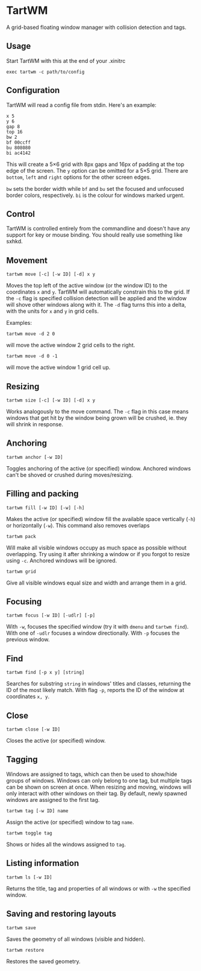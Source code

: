 TartWM
===

A grid-based floating window manager with collision detection and tags.


Usage
---

Start TartWM with this at the end of your .xinitrc

    exec tartwm -c path/to/config


Configuration
---

TartWM will read a config file from stdin. Here's an example:

    x 5
    y 6 
    gap 8
    top 16
    bw 2
    bf 00ccff
    bu 808080
    bi ac4142

This will create a 5×6 grid with 8px gaps and 16px of padding at the top edge of the
screen. The `y` option can be omitted for a 5×5 grid. There are `bottom`, `left` and
`right` options for the other screen edges.

`bw` sets the border width while `bf` and `bu` set the focused and unfocused border
colors, respectively. `bi` is the colour for windows marked urgent.


Control
---

TartWM is controlled entirely from the commandline and doesn't have any support for
key or mouse binding. You should really use something like sxhkd. 


Movement
---

    tartwm move [-c] [-w ID] [-d] x y

Moves the top left of the active window (or the window ID) to the coordinates `x` and `y`.
TartWM will automatically constrain this to the grid. If the `-c` flag is specified collision
detection will be applied and the window will shove other windows along with it. The `-d`
flag turns this into a delta, with the units for `x` and `y` in grid cells.

Examples:

    tartwm move -d 2 0

will move the active window 2 grid cells to the right.

    tartwm move -d 0 -1

will move the active window 1 grid cell up.


Resizing
---

    tartwm size [-c] [-w ID] [-d] x y

Works analogously to the move command. The `-c` flag in this case means windows that
get hit by the window being grown will be crushed, ie. they will shrink in response.


Anchoring
---

    tartwm anchor [-w ID]

Toggles anchoring of the active (or specified) window. Anchored windows can't be shoved
or crushed during moves/resizing.


Filling and packing
---

    tartwm fill [-w ID] [-w] [-h]

Makes the active (or specified) window fill the available space vertically (`-h`) or
horizontally (`-w`). This command also removes overlaps

    tartwm pack 

Will make all visible windows occupy as much space as possible without overlapping. Try
using it after shrinking a window or if you forgot to resize using `-c`.
Anchored windows will be ignored.

    tartwm grid

Give all visible windows equal size and width and arrange them in a grid. 



Focusing
---

    tartwm focus [-w ID] [-udlr] [-p]

With `-w`, focuses the specified window (try it with `dmenu` and `tartwm find`).
With one of `-udlr` focuses a window directionally.
With `-p` focuses the previous window.


Find
---

    tartwm find [-p x y] [string]

Searches for substring `string` in windows' titles and classes, returning the ID of
the most likely match. With flag `-p`, reports the ID of the window at coordinates
`x, y`.


Close
---

    tartwm close [-w ID]

Closes the active (or specified) window.


Tagging
---

Windows are assigned to tags, which can then be used to show/hide groups of windows.
Windows can only belong to one tag, but multiple tags can be shown on screen at once.
When resizing and moving, windows will only interact with other windows on their tag.
By default, newly spawned windows are assigned to the first tag.

    tartwm tag [-w ID] name

Assign the active (or specified) window to tag `name`.

    tartwm toggle tag

Shows or hides all the windows assigned to `tag`.


Listing information
---

    tartwm ls [-w ID]

Returns the title, tag and properties of all windows or with `-w` the specified
window. 


Saving and restoring layouts
---

    tartwm save

Saves the geometry of all windows (visible and hidden).

    tartwm restore

Restores the saved geometry.
